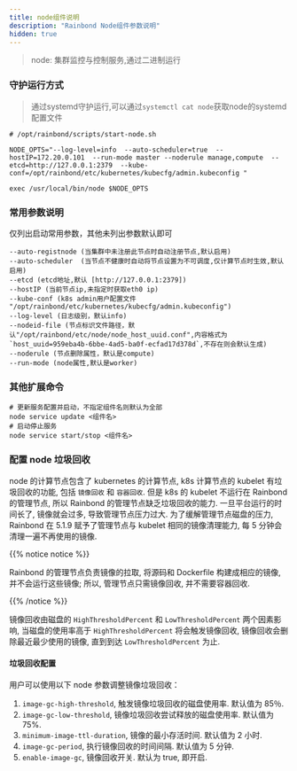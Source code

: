 ```yaml
---
title: node组件说明
description: "Rainbond Node组件参数说明"
hidden: true
---
```


> node: 集群监控与控制服务,通过二进制运行

### 守护运行方式

> 通过systemd守护运行,可以通过`systemctl cat node`获取node的systemd配置文件

```
# /opt/rainbond/scripts/start-node.sh

NODE_OPTS="--log-level=info  --auto-scheduler=true  --hostIP=172.20.0.101  --run-mode master --noderule manage,compute  --etcd=http://127.0.0.1:2379  --kube-conf=/opt/rainbond/etc/kubernetes/kubecfg/admin.kubeconfig "

exec /usr/local/bin/node $NODE_OPTS
```

### 常用参数说明

仅列出启动常用参数，其他未列出参数默认即可

```
--auto-registnode (当集群中未注册此节点时自动注册节点,默认启用)
--auto-scheduler  (当节点不健康时自动将节点设置为不可调度,仅计算节点时生效,默认启用)
--etcd (etcd地址,默认 [http://127.0.0.1:2379])
--hostIP (当前节点ip,未指定时获取eth0 ip)
--kube-conf (k8s admin用户配置文件 "/opt/rainbond/etc/kubernetes/kubecfg/admin.kubeconfig")
--log-level (日志级别，默认info)
--nodeid-file (节点标识文件路径，默认"/opt/rainbond/etc/node/node_host_uuid.conf",内容格式为`host_uuid=959eba4b-6bbe-4ad5-ba0f-ecfad17d378d`,不存在则会默认生成)
--noderule (节点删除属性，默认是compute)
--run-mode (node属性,默认是worker)
```

### 其他扩展命令

```
# 更新服务配置并启动，不指定组件名则默认为全部
node service update <组件名>
# 启动停止服务
node service start/stop <组件名>
```

### 配置 node 垃圾回收

node 的计算节点包含了 kubernetes 的计算节点, k8s 计算节点的 kubelet 有垃圾回收的功能, 包括 `镜像回收` 和 `容器回收`. 但是 k8s 的 kubelet 不运行在 Rainbond 的管理节点,
所以 Rainbond 的管理节点缺乏垃圾回收的能力. 一旦平台运行的时间长了, 镜像就会过多, 导致管理节点压力过大. 为了缓解管理节点磁盘的压力, Rainbond 在 5.1.9 赋予了管理节点与 kubelet
相同的镜像清理能力, 每 5 分钟会清理一遍不再使用的镜像.

{{% notice notice %}}

Rainbond 的管理节点负责镜像的拉取, 将源码和 Dockerfile 构建成相应的镜像, 并不会运行这些镜像; 所以, 管理节点只需镜像回收, 并不需要容器回收.

{{% /notice %}}

镜像回收由磁盘的 `HighThresholdPercent` 和 `LowThresholdPercent` 两个因素影响, 当磁盘的使用率高于 `HighThresholdPercent` 将会触发镜像回收,
镜像回收会删除最近最少使用的镜像, 直到到达 `LowThresholdPercent` 为止.

#### 垃圾回收配置

用户可以使用以下 node 参数调整镜像垃圾回收：

1. `image-gc-high-threshold`, 触发镜像垃圾回收的磁盘使用率. 默认值为 85％.
2. `image-gc-low-threshold`, 镜像垃圾回收尝试释放的磁盘使用率. 默认值为 75%.
3. `minimum-image-ttl-duration`, 镜像的最小存活时间. 默认值为 2 小时.
4. `image-gc-period`, 执行镜像回收的时间间隔. 默认值为 5 分钟.
5. `enable-image-gc`, 镜像回收开关. 默认为 true, 即开启.
